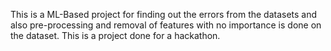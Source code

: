 This is a ML-Based project for finding out the errors from the datasets and also pre-processing and removal of features with no importance is done on the dataset. This is a project done for a hackathon.
